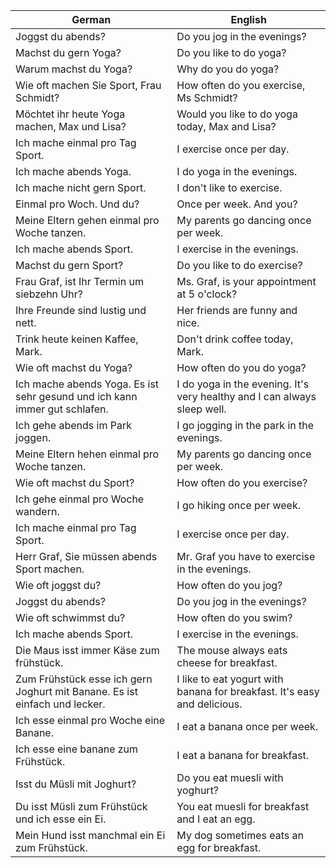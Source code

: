 | German | English |
|--------|---------|
| Joggst du abends? | Do you jog in the evenings? |
| Machst du gern Yoga? | Do you like to do yoga? |
| Warum machst du Yoga? | Why do you do yoga? |
| Wie oft machen Sie Sport, Frau Schmidt? | How often do you exercise, Ms Schmidt? |
| Möchtet ihr heute Yoga machen, Max und Lisa? | Would you like to do yoga today, Max and Lisa? |
| Ich mache einmal pro Tag Sport. | I exercise once per day. |
| Ich mache abends Yoga. | I do yoga in the evenings. |
| Ich mache nicht gern Sport. | I don't like to exercise. |
| Einmal pro Woch. Und du? | Once per week. And you? |
| Meine Eltern gehen einmal pro Woche tanzen. | My parents go dancing once per week. |
| Ich mache abends Sport. | I exercise in the evenings. |
| Machst du gern Sport? | Do you like to do exercise? |
| Frau Graf, ist Ihr Termin um siebzehn Uhr? | Ms. Graf, is your appointment at 5 o'clock? |
| Ihre Freunde sind lustig und nett. | Her friends are funny and nice. |
| Trink heute keinen Kaffee, Mark. | Don't drink coffee today, Mark. |
| Wie oft machst du Yoga? | How often do you do yoga? |
| Ich mache abends Yoga. Es ist sehr gesund und ich kann immer gut schlafen. | I do yoga in the evening. It's very healthy and I can always sleep well. |
| Ich gehe abends im Park joggen. | I go jogging in the park in the evenings. |
| Meine Eltern hehen einmal pro Woche tanzen. | My parents go dancing once per week. |
| Wie oft machst du Sport? | How often do you exercise? |
| Ich gehe einmal pro Woche wandern. | I go hiking once per week. |
| Ich mache einmal pro Tag Sport. | I exercise once per day. |
| Herr Graf, Sie müssen abends Sport machen. | Mr. Graf you have to exercise in the evenings. |
| Wie oft joggst du? | How often do you jog? |
| Joggst du abends? | Do you jog in the evenings? |
| Wie oft schwimmst du? | How often do you swim? |
| Ich mache abends Sport. | I exercise in the evenings. |
| Die Maus isst immer Käse zum frühstück. | The mouse always eats cheese for breakfast. |
| Zum Frühstück esse ich gern Joghurt mit Banane. Es ist einfach und lecker. | I like to eat yogurt with banana for breakfast. It's easy and delicious. |
| Ich esse einmal pro Woche eine Banane. | I eat a banana once per week. |
| Ich esse eine banane zum Frühstück. | I eat a banana for breakfast. |
| Isst du Müsli mit Joghurt? | Do you eat muesli with yoghurt? |
| Du isst Müsli zum Frühstück und ich esse ein Ei. | You eat muesli for breakfast and I eat an egg. |
| Mein Hund isst manchmal ein Ei zum Frühstück. | My dog sometimes eats an egg for breakfast. |
